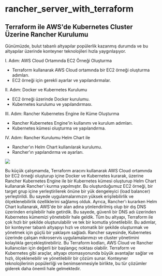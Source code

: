 # rancher_server_with_terraform

## Terraform ile AWS'de Kubernetes Cluster Üzerine Rancher Kurulumu

Günümüzde, bulut tabanlı altyapılar popülerlik kazanmış durumda ve bu altyapılar üzerinde konteyner teknolojileri hızla yaygınlaşıyor. 

I. Adım: AWS Cloud Ortamında EC2 Örneği Oluşturma
   - Terraform kullanarak AWS Cloud ortamında bir EC2 örneği oluşturma adımları.
   - EC2 örneği için gerekli ayarlar ve yapılandırmalar.

II. Adım: Docker ve Kubernetes Kurulumu
   - EC2 örneği üzerinde Docker kurulumu.
   - Kubernetes kurulumu ve yapılandırması.

III. Adım: Rancher Kubernetes Engine ile Küme Oluşturma
   - Rancher Kubernetes Engine'in kullanımı ve kurulum adımları.
   - Kubernetes kümesi oluşturma ve yapılandırma.

IV. Adım: Rancher Kurulumu Helm Chart ile
   - Rancher'ın Helm Chart kullanılarak kurulumu.
   - Rancher'ın yapılandırma ve ayarları.

<img src="1958.png">

Bu küçük çalışmamda, Terraform aracını kullanarak AWS Cloud ortamında bir EC2 örneği oluşturup içine Docker ve Kubernetes kurarak, üzerine Rancher Kubernetes Engine ile bir Kubernetes kümesi oluşturup Helm Chart kullanarak Rancher'ı kurma yapılmıştır.
Bu oluşturduğumuz EC2 örneği, bir target grup içine yerleştirilerek önüne bir yük dengeleyici (load balancer) yerleştirildi. Bu sayede uygulamalarımızın yüksek erişilebilirlik ve ölçeklenebilirlik özelliklerini sağlamış olduk. Ayrıca, Rancher'ı kurarken Helm Chart kullanarak, AWS'de bir alan adına yönlendirilmiş olup bir dış DNS üzerinden erişilebilir hale getirdik. Bu sayede, güvenli bir DNS adı üzerinden Kubernetes kümemizi yönetebilir hale geldik. Tüm bu altyapı, Terraform ile çok hızlı bir şekilde oluşturulabilir ve tek bir komutla yönetilebilir.
Bu adımlar, bir konteyner tabanlı altyapıyı hızlı ve otomatik bir şekilde oluşturmak ve yönetmek için güçlü bir yaklaşım sağladı. Rancher sayesinde, Kubernetes üzerinde çalışan mikroservis uygulamalarımızı ve cluster yönetimini kolaylıkla gerçekleştirebiliriz.
Bu Terraform kodları, AWS Cloud ve Rancher kullanıcıları için değerli bir başlangıç noktası olabilir. Terraform ve Kubernetes gibi araçlar, altyapı otomasyonunda büyük avantajlar sağlar ve hızlı, ölçeklenebilir ve yönetilebilir bir çözüm sunar. Konteyner teknolojilerinin popülerliği ve benimsenmesiyle birlikte, bu tür çözümler giderek daha önemli hale gelmektedir.